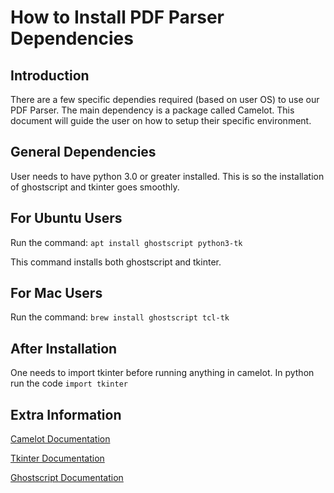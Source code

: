 # How to Install PDF Parser Dependencies

## Introduction
There are a few specific dependies required (based on user OS) to use our PDF Parser. 
The main dependency is a package called Camelot. 
This document will guide the user on how to setup their specific environment. 

## General Dependencies 
User needs to have python 3.0 or greater installed. 
This is so the installation of ghostscript and tkinter goes smoothly. 

## For Ubuntu Users
Run the command:
`apt install ghostscript python3-tk`

This command installs both ghostscript and tkinter. 

## For Mac Users
Run the command:
`brew install ghostscript tcl-tk`

## After Installation
One needs to import tkinter before running anything in camelot. 
In python run the code `import tkinter` 

## Extra Information
[Camelot Documentation](https://camelot-py.readthedocs.io/en/master/user/install.html)

[Tkinter Documentation](https://wiki.python.org/moin/TkInter)

[Ghostscript Documentation](https://www.ghostscript.com/) 

